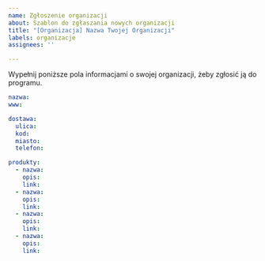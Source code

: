 ```yaml
---
name: Zgłoszenie organizacji
about: Szablon do zgłaszania nowych organizacji
title: "[Organizacja] Nazwa Twojej Organizacji"
labels: organizacje
assignees: ''

---
```


Wypełnij poniższe pola informacjami o swojej organizacji, żeby zgłosić ją do programu. 

```yaml
nazwa: 
www: 

dostawa:
  ulica:
  kod: 
  miasto: 
  telefon: 

produkty:
  - nazwa: 
    opis:
    link: 
  - nazwa: 
    opis:
    link:
  - nazwa:
    opis: 
    link:
  - nazwa:
    opis:
    link:
```
